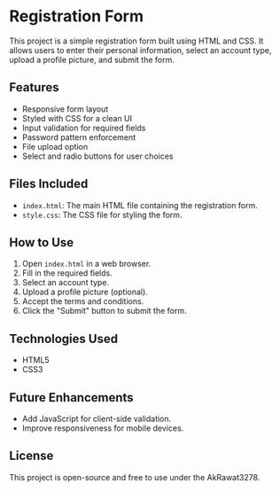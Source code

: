 # Registration Form

This project is a simple registration form built using HTML and CSS. It allows users to enter their personal information, select an account type, upload a profile picture, and submit the form.

## Features
- Responsive form layout
- Styled with CSS for a clean UI
- Input validation for required fields
- Password pattern enforcement
- File upload option
- Select and radio buttons for user choices

## Files Included
- `index.html`: The main HTML file containing the registration form.
- `style.css`: The CSS file for styling the form.

## How to Use
1. Open `index.html` in a web browser.
2. Fill in the required fields.
3. Select an account type.
4. Upload a profile picture (optional).
5. Accept the terms and conditions.
6. Click the "Submit" button to submit the form.

## Technologies Used
- HTML5
- CSS3

## Future Enhancements
- Add JavaScript for client-side validation.
- Improve responsiveness for mobile devices.
  

## License
This project is open-source and free to use under the AkRawat3278.

